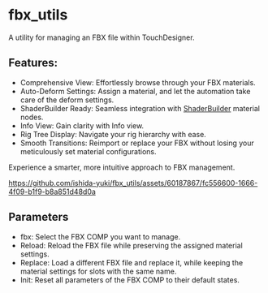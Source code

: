 # fbx_utils
A utility for managing an FBX file within TouchDesigner.

## Features:
- Comprehensive View: Effortlessly browse through your FBX materials.
- Auto-Deform Settings: Assign a material, and let the automation take care of the deform settings.
- ShaderBuilder Ready: Seamless integration with [ShaderBuilder](https://github.com/satoruhiga/TouchDesigner-ShaderBuilder) material nodes.
- Info View: Gain clarity with Info view.
- Rig Tree Display: Navigate your rig hierarchy with ease.
- Smooth Transitions: Reimport or replace your FBX without losing your meticulously set material configurations.

Experience a smarter, more intuitive approach to FBX management.


https://github.com/ishida-yuki/fbx_utils/assets/60187867/fc556600-1666-4f09-b1f9-b8a851d48d0a

## Parameters
- fbx: Select the FBX COMP you want to manage.
- Reload: Reload the FBX file while preserving the assigned material settings.
- Replace: Load a different FBX file and replace it, while keeping the material settings for slots with the same name.
- Init: Reset all parameters of the FBX COMP to their default states.
